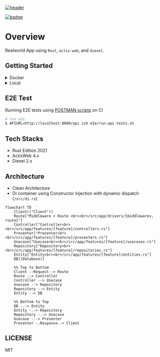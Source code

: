 <a href="https://github.com/snamiki1212/realworld-v1-rust-actix-web-diesel"><img src="https://user-images.githubusercontent.com/26793088/168470794-337f3e7f-9c94-4cae-9505-1684b3251de5.png" alt="header"></a>

<a href="https://github.com/snamiki1212/realworld-v1-rust-actix-web-diesel/actions?query=branch%3Amain"><img src="https://github.com/snamiki1212/realworld-v1-rust-actix-web-diesel/actions/workflows/ci.yml/badge.svg?branch=main" alt="badge" /></a>

# Overview

Realworld App using `Rust`, `actix-web`, and `diesel`.

## Getting Started

<details>
  <summary>Docker</summary>
  
```zsh
# ready
$ sh ./scripts/copy-env.sh
```

```zsh
$ docker compose up -d
```

```zsh
$ curl http://localhost:8080/api/healthcheck
# => OK
```

</details>

<details>
  <summary>Local</summary>
  
```zsh
# ready
$ sh ./scripts/copy-env.sh
```

```zsh
# start postgres
$ brew services start postgresql

# start app
$ diesel setup
$ cargo run
```

```zsh
$ curl http://localhost:8080/api/healthcheck
# => OK
```

  </details>

## E2E Test

Running E2E tests using [POSTMAN scripts](https://github.com/gothinkster/realworld/tree/main/api) on CI

```zsh
# run e2e
$ APIURL=http://localhost:8080/api zsh e2e/run-api-tests.sh
```

## Tech Stacks

- Rust Edition 2021
- ActixWeb 4.x
- Diesel 2.x

## Architecture

- Clean Architecture
- DI container using Constructor Injection with dynamic dispatch (`/src/di.rs`)

```mermaid
flowchart TD
    Client(("Client"))
    Route["Middleware + Route <br><br>/src/app/drivers/{middlewares, route}"]
    Controller["Controller<br><br>/src/app/features/[feature]/controllers.rs"]
    Presenter["Presenter<br><br>/src/app/features/[feature]/presenters.rs"]
    Usecase["Usecase<br><br>/src/app/features/[feature]/usecases.rs"]
    Repository["Repository<br><br>/src/app/features/[feature]/repositories.rs"]
    Entity["Entity<br><br>/src/app/features/[feature]/entities.rs"]
    DB[(Database)]

    %% Top to Bottom
    Client --Request--> Route
    Route --> Controller
    Controller --> Usecase
    Usecase --> Repository
    Repository --> Entity
    Entity --> DB

    %% Bottom to Top
    DB -.-> Entity
    Entity -.-> Repository
    Repository -.-> Usecase
    Usecase -.-> Presenter
    Presenter -.Response.-> Client
```

## LICENSE

MIT
